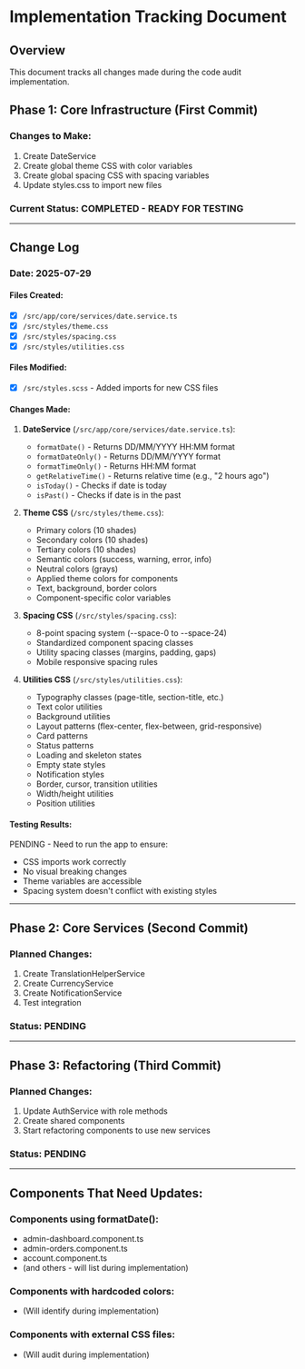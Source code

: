 # Implementation Tracking Document

## Overview
This document tracks all changes made during the code audit implementation.

## Phase 1: Core Infrastructure (First Commit)

### Changes to Make:
1. Create DateService
2. Create global theme CSS with color variables
3. Create global spacing CSS with spacing variables
4. Update styles.css to import new files

### Current Status: COMPLETED - READY FOR TESTING

---

## Change Log

### Date: 2025-07-29

#### Files Created:
- [x] `/src/app/core/services/date.service.ts`
- [x] `/src/styles/theme.css`
- [x] `/src/styles/spacing.css`
- [x] `/src/styles/utilities.css`

#### Files Modified:
- [x] `/src/styles.scss` - Added imports for new CSS files

#### Changes Made:
1. **DateService** (`/src/app/core/services/date.service.ts`):
   - `formatDate()` - Returns DD/MM/YYYY HH:MM format
   - `formatDateOnly()` - Returns DD/MM/YYYY format
   - `formatTimeOnly()` - Returns HH:MM format
   - `getRelativeTime()` - Returns relative time (e.g., "2 hours ago")
   - `isToday()` - Checks if date is today
   - `isPast()` - Checks if date is in the past

2. **Theme CSS** (`/src/styles/theme.css`):
   - Primary colors (10 shades)
   - Secondary colors (10 shades)
   - Tertiary colors (10 shades)
   - Semantic colors (success, warning, error, info)
   - Neutral colors (grays)
   - Applied theme colors for components
   - Text, background, border colors
   - Component-specific color variables

3. **Spacing CSS** (`/src/styles/spacing.css`):
   - 8-point spacing system (--space-0 to --space-24)
   - Standardized component spacing classes
   - Utility spacing classes (margins, padding, gaps)
   - Mobile responsive spacing rules

4. **Utilities CSS** (`/src/styles/utilities.css`):
   - Typography classes (page-title, section-title, etc.)
   - Text color utilities
   - Background utilities
   - Layout patterns (flex-center, flex-between, grid-responsive)
   - Card patterns
   - Status patterns
   - Loading and skeleton states
   - Empty state styles
   - Notification styles
   - Border, cursor, transition utilities
   - Width/height utilities
   - Position utilities

#### Testing Results:
PENDING - Need to run the app to ensure:
- CSS imports work correctly
- No visual breaking changes
- Theme variables are accessible
- Spacing system doesn't conflict with existing styles

---

## Phase 2: Core Services (Second Commit)

### Planned Changes:
1. Create TranslationHelperService
2. Create CurrencyService
3. Create NotificationService
4. Test integration

### Status: PENDING

---

## Phase 3: Refactoring (Third Commit)

### Planned Changes:
1. Update AuthService with role methods
2. Create shared components
3. Start refactoring components to use new services

### Status: PENDING

---

## Components That Need Updates:

### Components using formatDate():
- admin-dashboard.component.ts
- admin-orders.component.ts
- account.component.ts
- (and others - will list during implementation)

### Components with hardcoded colors:
- (Will identify during implementation)

### Components with external CSS files:
- (Will audit during implementation)